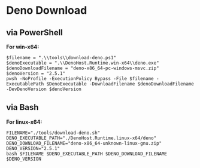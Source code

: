 # Deno Download

## via PowerShell

**For win-x64:**

```shell
$filename = ".\\tools\\download-deno.ps1"
$denoExecutable = ".\\DenoHost.Runtime.win-x64\\deno.exe"
$denoDownloadFilename = "deno-x86_64-pc-windows-msvc.zip"
$denoVersion = "2.5.1"
pwsh -NoProfile -ExecutionPolicy Bypass -File $filename -ExecutablePath $DenoExecutable -DownloadFilename $denoDownloadFilename -DevDenoVersion $denoVersion
```

## via Bash

**For linux-x64:**

```shell
FILENAME="./tools/download-deno.sh"
DENO_EXECUTABLE_PATH="./DenoHost.Runtime.linux-x64/deno"
DENO_DOWNLOAD_FILENAME="deno-x86_64-unknown-linux-gnu.zip"
DENO_VERSION="2.5.1"
bash $FILENAME $DENO_EXECUTABLE_PATH $DENO_DOWNLOAD_FILENAME $DENO_VERSION
```
